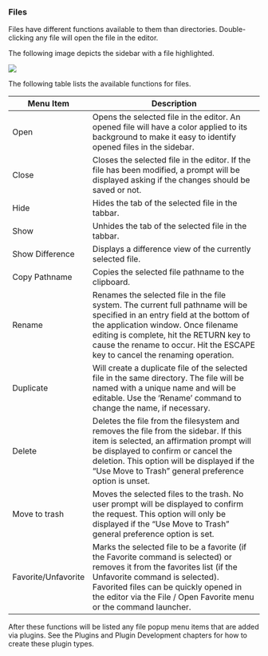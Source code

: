 ### Files

Files have different functions available to them than directories.  Double-clicking any file will open the file in the editor.

The following image depicts the sidebar with a file highlighted.

![][image-1]

The following table lists the available functions for files.

| Menu Item | Description |
| - | - |
| Open | Opens the selected file in the editor.  An opened file will have a color applied to its background to make it easy to identify opened files in the sidebar. |
| Close | Closes the selected file in the editor.  If the file has been modified, a prompt will be displayed asking if the changes should be saved or not. |
| Hide | Hides the tab of the selected file in the tabbar. |
| Show | Unhides the tab of the selected file in the tabbar. |
| Show Difference | Displays a difference view of the currently selected file. |
| Copy Pathname | Copies the selected file pathname to the clipboard. |
| Rename | Renames the selected file in the file system.  The current full pathname will be specified in an entry field at the bottom of the application window.  Once filename editing is complete, hit the RETURN key to cause the rename to occur.  Hit the ESCAPE key to cancel the renaming operation. |
| Duplicate | Will create a duplicate file of the selected file in the same directory.  The file will be named with a unique name and will be editable.  Use the ‘Rename’ command to change the name, if necessary. |
| Delete | Deletes the file from the filesystem and removes the file from the sidebar.  If this item is selected, an affirmation prompt will be displayed to confirm or cancel the deletion. This option will be displayed if the “Use Move to Trash” general preference option is unset. |
| Move to trash | Moves the selected files to the trash. No user prompt will be displayed to confirm the request. This option will only be displayed if the “Use Move to Trash” general preference option is set. |
| Favorite/Unfavorite | Marks the selected file to be a favorite (if the Favorite command is selected) or removes it from the favorites list (if the Unfavorite command is selected).  Favorited files can be quickly opened in the editor via the File / Open Favorite menu or the command launcher.

After these functions will be listed any file popup menu items that are added via plugins.  See the Plugins and Plugin Development chapters for how to create these plugin types.

[image-1]:	assets/DraggedImage.png